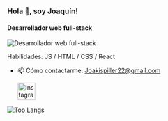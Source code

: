 ### Hola 👋, soy Joaquín!
#### Desarrollador web full-stack
![Desarrollador web full-stack](https://images.vexels.com/media/users/3/157204/isolated/lists/32098c9923436f09712af14f542411bb-icono-de-escritorio-de-computadora-en-blanco-y-negro.png)


Habilidades: JS / HTML / CSS / React

- 📫 Cómo contactarme: Joakispiller22@gmail.com 

  [<img src='https://cdn.jsdelivr.net/npm/simple-icons@3.0.1/icons/instagram.svg' alt='instagram' height='40'>](https://www.instagram.com/Joaki_spiller/)  

[![Top Langs](https://github-readme-stats.vercel.app/api/top-langs/?username=Joakispiller)](https://github.com/anuraghazra/github-readme-stats)





